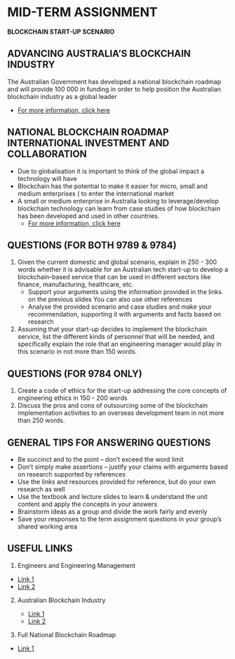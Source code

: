 # MID-TERM ASSIGNMENT

**BLOCKCHAIN START-UP SCENARIO**

## ADVANCING AUSTRALIA’S BLOCKCHAIN INDUSTRY

The Australian Government has developed a national blockchain roadmap and will provide 100 000 in funding in order to help position the Australian blockchain industry as a global leader
* [For more information, click here](https://www.minister.industry.gov.au/ministers/karenandrews/media-releases/advancing-australias-blockchain-industry)


## NATIONAL BLOCKCHAIN ROADMAP INTERNATIONAL INVESTMENT AND COLLABORATION

* Due to globalisation it is important to think of the global impact a technology will have
* Blockchain has the potential to make it easier for micro, small and medium enterprises ( to enter the international market
* A small or medium enterprise in Australia looking to leverage/develop blockchain technology can learn from case studies of how blockchain has been developed and used in other countries.
  * [For more information, click here](https://www.industry.gov.au/science-technology-and-innovation/technology)

## QUESTIONS (FOR BOTH 9789 & 9784)

1. Given the current domestic and global scenario, explain in 250 - 300 words whether it is advisable for an Australian tech start-up to develop a blockchain-based service that can be used in different sectors like finance, manufacturing, healthcare, etc.
    * Support your arguments using the information provided in the links on the previous slides You can also use other references
    * Analyse the provided scenario and case studies and make your recommendation, supporting it with arguments and facts based on research
2. Assuming that your start-up decides to implement the blockchain service, list the different kinds of personnel that will be needed, and specifically explain the role that an engineering manager would play in this scenario in not more than 150 words.

## QUESTIONS (FOR 9784 ONLY)

1. Create a code of ethics for the start-up addressing the core concepts of engineering ethics in 150 - 200 words
2. Discuss the pros and cons of outsourcing some of the blockchain implementation activities to an overseas development team in not more than 250 words.

## GENERAL TIPS FOR ANSWERING QUESTIONS

* Be succinct and to the point – don’t exceed the word limit
* Don’t simply make assertions – justify your claims with arguments based on research supported by references
* Use the links and resources provided for reference, but do your own research as well
* Use the textbook and lecture slides to learn & understand the unit content and apply the concepts in your answers
* Brainstorm ideas as a group and divide the work fairly and evenly
* Save your responses to the term assignment questions in your group’s shared working area


## USEFUL LINKS

1. Engineers and Engineering Management
  * [Link 1](https://arc.dev/employer-blog/how-to-be-a-great-engineering-manager/)
  * [Link 2](https://blog.pragmaticengineer.com/things-ive-learned-transitioning-from-engineer-to-engineering-manager/)

2. Australian Blockchain Industry
   * [Link 1](https://www.minister.industry.gov.au/ministers/karenandrews/media-releases/advancing-australias-blockchain-industry)
   * [Link 2](https://www.industry.gov.au/science-technology-and-innovation/technology)
  
3. Full National Blockchain Roadmap
  * [Link 1](https://apo.org.au/sites/default/files/resource-files/2020-02/apo-nid276541.pdf)
